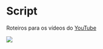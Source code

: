 # Script

Roteiros para os vídeos do [YouTube](https://www.youtube.com/channel/UCmbNWlpq8o3dpqY6c9HDGXg?view_as=subscriber)

![](https://drive.google.com/open?id=1cWRERqqfbVFCviAe0ep6nsOaWJcr284Z)
